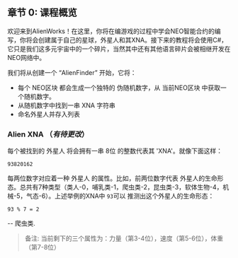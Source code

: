 ## 章节 0: 课程概览

欢迎来到AlienWorks！在这里，你将在编游戏的过程中学会NEO智能合约的编写，你将会创建属于自己的星球，外星人和其XNA。接下来的教程将会使用C#，它只是我们这多元宇宙中的一个碎片，当然其中还有其他语言碎片会被相继开发在NEO网络中。

我们将从创建一个 “AlienFinder” 开始，它将：

- 每个 NEO区块 都会生成一个独特的 伪随机数字，从 当前NEO区块 中获取一个随机数字。
- 从随机数字中找到一串 XNA 字符串
- 命名外星人并存入列表

### Alien XNA （*有待更改*）

每个被找到的 外星人 将会拥有一串 8位 的整数代表其 'XNA'。就像下面这样：

```
93820162
```

每两位数字对应着一种 外星人 的属性。比如，前两位数字代表 外星人的生命形态。总共有7种类型（类人-0，哺乳类-1，爬虫类-2，昆虫类-3，软体生物-4，机械-5，气态-6）。上述举例的XNA中 `93`可以 推测出这个外星人的生命形态：

```
93 % 7 = 2
```

-- 爬虫类. 


> 备注: 当前剩下的三个属性为：力量（第3-4位），速度（第5-6位），体重（第7-8位）
